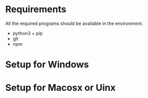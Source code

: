 # Requirements

All the required programs should be available in the environment.

* python3 + pip
* git
* npm

# Setup for Windows

# Setup for Macosx or Uinx
